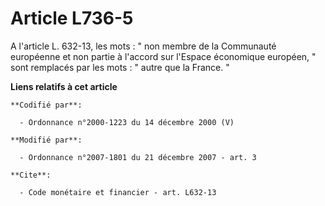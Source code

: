 # Article L736-5

A l'article L. 632-13, les mots : " non membre de la Communauté européenne et non partie à l'accord sur l'Espace économique
européen, " sont remplacés par les mots : " autre que la France. "

**Liens relatifs à cet article**

	**Codifié par**:

	  - Ordonnance n°2000-1223 du 14 décembre 2000 (V)

	**Modifié par**:

	  - Ordonnance n°2007-1801 du 21 décembre 2007 - art. 3

	**Cite**:

	  - Code monétaire et financier - art. L632-13
